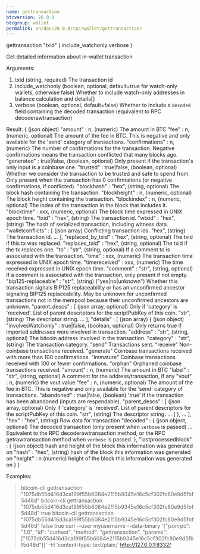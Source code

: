 ```yaml
---
name: gettransaction
btcversion: 26.0.0
btcgroup: wallet
permalink: en/doc/26.0.0/rpc/wallet/gettransaction/
---
```


gettransaction "txid" ( include_watchonly verbose )

Get detailed information about in-wallet transaction <txid>

Arguments:
1. txid                 (string, required) The transaction id
2. include_watchonly    (boolean, optional, default=true for watch-only wallets, otherwise false) Whether to include watch-only addresses in balance calculation and details[]
3. verbose              (boolean, optional, default=false) Whether to include a `decoded` field containing the decoded transaction (equivalent to RPC decoderawtransaction)

Result:
{                                          (json object)
  "amount" : n,                            (numeric) The amount in BTC
  "fee" : n,                               (numeric, optional) The amount of the fee in BTC. This is negative and only available for the
                                           'send' category of transactions.
  "confirmations" : n,                     (numeric) The number of confirmations for the transaction. Negative confirmations means the
                                           transaction conflicted that many blocks ago.
  "generated" : true|false,                (boolean, optional) Only present if the transaction's only input is a coinbase one.
  "trusted" : true|false,                  (boolean, optional) Whether we consider the transaction to be trusted and safe to spend from.
                                           Only present when the transaction has 0 confirmations (or negative confirmations, if conflicted).
  "blockhash" : "hex",                     (string, optional) The block hash containing the transaction.
  "blockheight" : n,                       (numeric, optional) The block height containing the transaction.
  "blockindex" : n,                        (numeric, optional) The index of the transaction in the block that includes it.
  "blocktime" : xxx,                       (numeric, optional) The block time expressed in UNIX epoch time.
  "txid" : "hex",                          (string) The transaction id.
  "wtxid" : "hex",                         (string) The hash of serialized transaction, including witness data.
  "walletconflicts" : [                    (json array) Conflicting transaction ids.
    "hex",                                 (string) The transaction id.
    ...
  ],
  "replaced_by_txid" : "hex",              (string, optional) The txid if this tx was replaced.
  "replaces_txid" : "hex",                 (string, optional) The txid if the tx replaces one.
  "to" : "str",                            (string, optional) If a comment to is associated with the transaction.
  "time" : xxx,                            (numeric) The transaction time expressed in UNIX epoch time.
  "timereceived" : xxx,                    (numeric) The time received expressed in UNIX epoch time.
  "comment" : "str",                       (string, optional) If a comment is associated with the transaction, only present if not empty.
  "bip125-replaceable" : "str",            (string) ("yes|no|unknown") Whether this transaction signals BIP125 replaceability or has an unconfirmed ancestor signaling BIP125 replaceability.
                                           May be unknown for unconfirmed transactions not in the mempool because their unconfirmed ancestors are unknown.
  "parent_descs" : [                       (json array, optional) Only if 'category' is 'received'. List of parent descriptors for the scriptPubKey of this coin.
    "str",                                 (string) The descriptor string.
    ...
  ],
  "details" : [                            (json array)
    {                                      (json object)
      "involvesWatchonly" : true|false,    (boolean, optional) Only returns true if imported addresses were involved in transaction.
      "address" : "str",                   (string, optional) The bitcoin address involved in the transaction.
      "category" : "str",                  (string) The transaction category.
                                           "send"                  Transactions sent.
                                           "receive"               Non-coinbase transactions received.
                                           "generate"              Coinbase transactions received with more than 100 confirmations.
                                           "immature"              Coinbase transactions received with 100 or fewer confirmations.
                                           "orphan"                Orphaned coinbase transactions received.
      "amount" : n,                        (numeric) The amount in BTC
      "label" : "str",                     (string, optional) A comment for the address/transaction, if any
      "vout" : n,                          (numeric) the vout value
      "fee" : n,                           (numeric, optional) The amount of the fee in BTC. This is negative and only available for the 
                                           'send' category of transactions.
      "abandoned" : true|false,            (boolean) 'true' if the transaction has been abandoned (inputs are respendable).
      "parent_descs" : [                   (json array, optional) Only if 'category' is 'received'. List of parent descriptors for the scriptPubKey of this coin.
        "str",                             (string) The descriptor string.
        ...
      ]
    },
    ...
  ],
  "hex" : "hex",                           (string) Raw data for transaction
  "decoded" : {                            (json object, optional) The decoded transaction (only present when `verbose` is passed)
    ...                                    Equivalent to the RPC decoderawtransaction method, or the RPC getrawtransaction method when `verbose` is passed.
  },
  "lastprocessedblock" : {                 (json object) hash and height of the block this information was generated on
    "hash" : "hex",                        (string) hash of the block this information was generated on
    "height" : n                           (numeric) height of the block this information was generated on
  }
}

Examples:
> bitcoin-cli gettransaction "1075db55d416d3ca199f55b6084e2115b9345e16c5cf302fc80e9d5fbf5d48d"
> bitcoin-cli gettransaction "1075db55d416d3ca199f55b6084e2115b9345e16c5cf302fc80e9d5fbf5d48d" true
> bitcoin-cli gettransaction "1075db55d416d3ca199f55b6084e2115b9345e16c5cf302fc80e9d5fbf5d48d" false true
> curl --user myusername --data-binary '{"jsonrpc": "1.0", "id": "curltest", "method": "gettransaction", "params": ["1075db55d416d3ca199f55b6084e2115b9345e16c5cf302fc80e9d5fbf5d48d"]}' -H 'content-type: text/plain;' http://127.0.0.1:8332/


